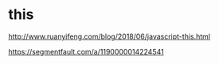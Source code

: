 # this

http://www.ruanyifeng.com/blog/2018/06/javascript-this.html

https://segmentfault.com/a/1190000014224541